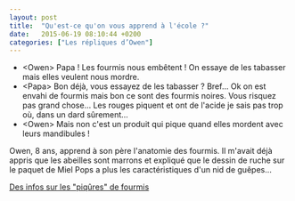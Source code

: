 ```yaml
---
layout: post
title:  "Qu'est-ce qu'on vous apprend à l'école ?"
date:   2015-06-19 08:10:44 +0200
categories: ["Les répliques d’Owen"]
---
```


-   \<Owen\> Papa ! Les fourmis nous embêtent ! On essaye de les
    tabasser mais elles veulent nous mordre.
-   \<Papa\> Bon déjà, vous essayez de les tabasser ? Bref… Ok on est
    envahi de fourmis mais bon ce sont des fourmis noires. Vous risquez
    pas grand chose… Les rouges piquent et ont de l'acide je sais pas
    trop où, dans un dard sûrement…
-   \<Owen\> Mais non c'est un produit qui pique quand elles mordent
    avec leurs mandibules !

Owen, 8 ans, apprend à son père l'anatomie des fourmis. Il m'avait déjà
appris que les abeilles sont marrons et expliqué que le dessin de ruche
sur le paquet de Miel Pops a plus les caractéristiques d'un nid de
guêpes…

[Des infos sur les "piqûres" de fourmis](http://www.myrmecofourmis.fr/Piqures-et-morsures-de-fourmis)
